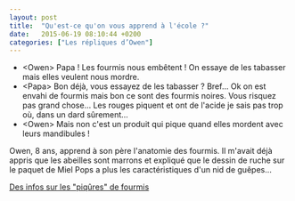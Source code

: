 ```yaml
---
layout: post
title:  "Qu'est-ce qu'on vous apprend à l'école ?"
date:   2015-06-19 08:10:44 +0200
categories: ["Les répliques d’Owen"]
---
```


-   \<Owen\> Papa ! Les fourmis nous embêtent ! On essaye de les
    tabasser mais elles veulent nous mordre.
-   \<Papa\> Bon déjà, vous essayez de les tabasser ? Bref… Ok on est
    envahi de fourmis mais bon ce sont des fourmis noires. Vous risquez
    pas grand chose… Les rouges piquent et ont de l'acide je sais pas
    trop où, dans un dard sûrement…
-   \<Owen\> Mais non c'est un produit qui pique quand elles mordent
    avec leurs mandibules !

Owen, 8 ans, apprend à son père l'anatomie des fourmis. Il m'avait déjà
appris que les abeilles sont marrons et expliqué que le dessin de ruche
sur le paquet de Miel Pops a plus les caractéristiques d'un nid de
guêpes…

[Des infos sur les "piqûres" de fourmis](http://www.myrmecofourmis.fr/Piqures-et-morsures-de-fourmis)
